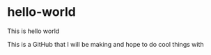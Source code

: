 # hello-world
This is hello world 

This is a GitHub that I will be making and hope to do cool things with
